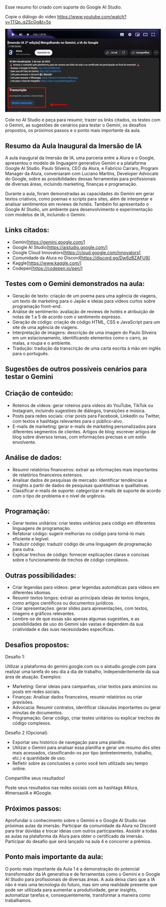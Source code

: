 Esse resumo foi criado com suporte do Google AI Studio.

Copie o diálogo do video https://www.youtube.com/watch?v=1TQp_g2ScGg&t=5s

![Transcrição do vídeo](image.png)

Cole no AI Studio e peça para resumir, trazer os links citados, os testes com o Gemini, as sugestões de cenários para testar o Gemini, os desafios propostos, os próximos passos e o ponto mais importante da aula.


## Resumo da Aula Inaugural da Imersão de IA

A aula inaugural da Imersão de IA, uma parceria entre a Alura e o Google, apresentou o modelo de linguagem generativo Gemini e a plataforma Google AI Studio. Paulo Silveira, CEO da Alura, e Fabrício Carraro, Program Manager da Alura, conversaram com Luciano Martins, Developer Advocate do Google, sobre as possibilidades dessas ferramentas para profissionais de diversas áreas, incluindo marketing, finanças e programação.

Durante a aula, foram demonstradas as capacidades do Gemini em gerar textos criativos, como poemas e scripts para sites, além de interpretar e analisar sentimentos em reviews de hotéis. Também foi apresentado o Google AI Studio, um ambiente para desenvolvimento e experimentação com modelos de IA, incluindo o Gemini.

## Links citados:

- Gemini[https://gemini.google.com/]
- Google AI Studio[https://aistudio.google.com/]
- Google Cloud Innovators[https://cloud.google.com/innovators]
- Comunidade da Alura no Discord[https://discord.gg/Dw6zBZAFU9]
- Kaggle[https://www.kaggle.com/]
- Codepen[https://codepen.io/pen/]

## Testes com o Gemini demonstrados na aula:

- Geração de texto: criação de um poema para uma agência de viagens, um texto de marketing para o Japão e ideias para vídeos curtos sobre programação front-end.
- Análise de sentimento: avaliação de reviews de hotéis e atribuição de notas de 1 a 5 de acordo com o sentimento expresso.
- Geração de código: criação de código HTML, CSS e JavaScript para um site de uma agência de viagens.
- Interpretação de imagens: descrição de uma imagem do Paulo Silveira em um estacionamento, identificando elementos como o carro, as malas, a roupa e o ambiente.
- Tradução: tradução da transcrição de uma carta escrita à mão em inglês para o português.

## Sugestões de outros possíveis cenários para testar o Gemini

## Criação de conteúdo:

- Roteiros de vídeos: gerar roteiros para vídeos do YouTube, TikTok ou Instagram, incluindo sugestões de diálogos, transições e música.
- Posts para redes sociais: criar posts para Facebook, LinkedIn ou Twitter, com textos e hashtags relevantes para o público-alvo.
- E-mails de marketing: gerar e-mails de marketing personalizados para diferentes segmentos de clientes.
Artigos de blog: escrever artigos de blog sobre diversos temas, com informações precisas e um estilo envolvente.

## Análise de dados:

- Resumir relatórios financeiros: extrair as informações mais importantes de relatórios financeiros extensos.
- Analisar dados de pesquisas de mercado: identificar tendências e insights a partir de dados de pesquisas quantitativas e qualitativas.
- Classificar e-mails de suporte: categorizar e-mails de suporte de acordo com o tipo de problema e o nível de urgência.

## Programação:

- Gerar testes unitários: criar testes unitários para código em diferentes linguagens de programação.
- Refatorar código: sugerir melhorias no código para torná-lo mais eficiente e legível.
- Traduzir código: traduzir código de uma linguagem de programação para outra.
- Explicar trechos de código: fornecer explicações claras e concisas sobre o funcionamento de trechos de código complexos.

## Outras possibilidades:

- Criar legendas para vídeos: gerar legendas automáticas para vídeos em diferentes idiomas.
- Resumir textos longos: extrair as principais ideias de textos longos, como artigos científicos ou documentos jurídicos.
- Criar apresentações: gerar slides para apresentações, com textos, imagens e gráficos relevantes.
- Lembre-se de que essas são apenas algumas sugestões, e as possibilidades de uso do Gemini são vastas e dependem da sua criatividade e das suas necessidades específicas.

## Desafios propostos:

Desafio 1:

Utilizar a plataforma do gemini.google.com ou o aistudio.google.com para realizar uma tarefa do seu dia a dia de trabalho, independentemente da sua área de atuação. Exemplos:

- Marketing: Gerar ideias para campanhas, criar textos para anúncios ou posts em redes sociais.
- Finanças: Analisar dados financeiros, resumir relatórios ou criar previsões.
- Advocacia: Resumir contratos, identificar cláusulas importantes ou gerar minutas de documentos.
- Programação: Gerar código, criar testes unitários ou explicar trechos de código complexos.

Desafio 2 (Opcional):

- Exportar seu histórico de navegação para uma planilha.
- Utilizar o Gemini para analisar essa planilha e gerar um resumo dos sites mais acessados, classificando-os por tipo (entretenimento, trabalho, etc.) e quantidade de uso.
- Refletir sobre as conclusões e como você tem utilizado seu tempo online.

Compartilhe seus resultados!

Poste seus resultados nas redes sociais com as hashtags #Alura, #ImersaoIA e #Google.

## Próximos passos:

Aprofundar o conhecimento sobre o Gemini e o Google AI Studio nas próximas aulas da imersão.
Participar da comunidade da Alura no Discord para tirar dúvidas e trocar ideias com outros participantes.
Assistir a todas as aulas na plataforma da Alura para obter o certificado da imersão.
Participar do desafio que será lançado na aula 4 e concorrer a prêmios.

## Ponto mais importante da aula:

O ponto mais importante da Aula 1 é a demonstração do potencial transformador da IA generativa e de ferramentas como o Gemini e o Google AI Studio para profissionais de diversas áreas. A aula deixa claro que a IA não é mais uma tecnologia do futuro, mas sim uma realidade presente que pode ser utilizada para aumentar a produtividade, gerar insights, automatizar tarefas e, consequentemente, transformar a maneira como trabalhamos.